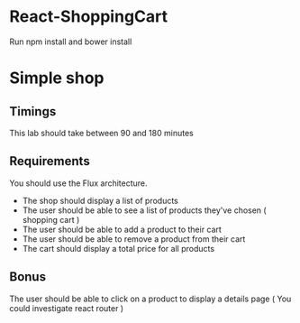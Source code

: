 # React-ShoppingCart

Run npm install and bower install 

# Simple shop

## Timings

This lab should take between 90 and 180 minutes

## Requirements

You should use the Flux architecture.

* The shop should display a list of products
* The user should be able to see a list of products they've chosen ( shopping cart )
* The user should be able to add a product to their cart
* The user should be able to remove a product from their cart
* The cart should display a total price for all products

## Bonus

The user should be able to click on a product to display a details page ( You could investigate react router )
